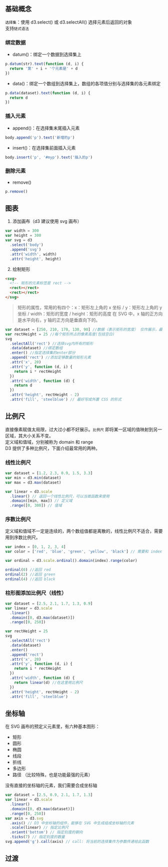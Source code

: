 ## 基础概念

`选择集`：使用 d3.select() 或 d3.selectAll() 选择元素后返回的对象  
支持`链式语法`

### 绑定数据

- datum()：绑定一个数据到选择集上

```js
p.datum(str).text(function (d, i) {
  return '第' + i + '个元素是' + d
})
```

- data()：绑定一个数组到选择集上，数组的各项值分别与选择集的各元素绑定

```js
p.data(dataset).text(function (d, i) {
  return d
})
```

### 插入元素

- append()：在选择集末尾插入元素

```js
body.append('p').text('新增的p')
```

- insert()：在选择集前面插入元素

```js
body.insert('p', '#myp').text('插入的p')
```

### 删除元素

- remove()

```js
p.remove()
```

## 图表

1. 添加画布（d3 建议使用 svg 画布）

```js
var width = 300
var height = 300
var svg = d3
  .select('body')
  .append('svg')
  .attr('width', width)
  .attr('height', height)
```

2. 绘制矩形

```html
<svg>
  <!-- 矩形的元素标签是 rect -->
  <rect></rect>
  <rect></rect>
</svg>
```

> 矩形的属性，常用的有四个：x：矩形左上角的 x 坐标 / y：矩形左上角的 y 坐标 / width：矩形的宽度 / height：矩形的高度
> 在 SVG 中，x 轴的正方向是水平向右，y 轴的正方向是垂直向下的。

```js
var dataset = [250, 210, 170, 130, 90] //数据（表示矩形的宽度） 仅作展示，最好用比例尺
var rectHeight = 25 //每个矩形所占的像素高度(包括空白)
svg
  .selectAll('rect') //选择svg内所有的矩形
  .data(dataset) //绑定数组
  .enter() //指定选择集的enter部分
  .append('rect') //添加足够数量的矩形元素
  .attr('x', 20)
  .attr('y', function (d, i) {
    return i * rectHeight
  })
  .attr('width', function (d) {
    return d
  })
  .attr('height', rectHeight - 2)
  .attr('fill', 'steelblue') // 最好写成外置 CSS 的形式
```

## 比例尺

直接像素赋值太局限，过大过小都不好展示。`比例尺` 即将某一区域的值映射到另一区域，其大小关系不变。  
定义域和值域，分别被称为 domain 和 range  
D3 提供了多种比例尺，下面介绍最常用的两种。

### 线性比例尺

```js
var dataset = [1.2, 2.3, 0.9, 1.5, 3.3]
var min = d3.min(dataset)
var max = d3.max(dataset)

var linear = d3.scale
  .linear() // 返回一个线性比例尺，可以当做函数来使用
  .domain([min, max]) // 定义域
  .range([0, 300]) // 值域
```

### 序数比例尺

定义域和值域不一定是连续的，两个数组值都是离散的，线性比例尺不适合，需要用到序数比例尺。

```js
var index = [0, 1, 2, 3, 4]
var color = ['red', 'blue', 'green', 'yellow', 'black'] // 需要和 index 一一对应

var ordinal = d3.scale.ordinal().domain(index).range(color)

ordinal(0) //返回 red
ordinal(2) //返回 green
ordinal(4) //返回 black
```

### 柱形图添加比例尺（线性）

```js
var dataset = [2.5, 2.1, 1.7, 1.3, 0.9]
var linear = d3.scale
  .linear()
  .domain([0, d3.max(dataset)])
  .range([0, 250])

var rectHeight = 25
svg
  .selectAll('rect')
  .data(dataset)
  .enter()
  .append('rect')
  .attr('x', 20)
  .attr('y', function (d, i) {
    return i * rectHeight
  })
  .attr('width', function (d) {
    return linear(d) //在这里用比例尺
  })
  .attr('height', rectHeight - 2)
  .attr('fill', 'steelblue')
```

## 坐标轴

在 SVG 画布的预定义元素里，有六种基本图形：

- 矩形
- 圆形
- 椭圆
- 线段
- 折线
- 多边形
- 路径 （比较特殊，也是功能最强的元素）

没有直接的坐标轴的元素，我们需要合成坐标轴

```js
var dataset = [2.5, 0.9, 2.1, 1.7, 1.3]
var linear = d3.scale
  .linear()
  .domain([0, d3.max(dataset)])
  .range([0, 250])
var axis = d3.svg
  .axis() // D3 中坐标轴的组件，能够在 SVG 中生成组成坐标轴的元素
  .scale(linear) // 指定比例尺
  .orient('bottom') // 指定刻度的朝向
  .ticks(7) // 指定刻度的数量
svg.append('g').call(axis) // call: 将当前的选择集作为参数传递给此函数
```

## 过渡
